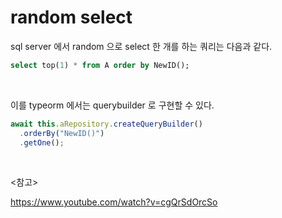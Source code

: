 # random select

sql server 에서 random 으로 select 한 개를 하는 쿼리는 다음과 같다.

```sql
select top(1) * from A order by NewID();
```

<br>

이를 typeorm 에서는 querybuilder 로 구현할 수 있다.

```typescript
await this.aRepository.createQueryBuilder()
  .orderBy("NewID()")
  .getOne();
```

<br>

<참고>

https://www.youtube.com/watch?v=cgQrSdOrcSo
